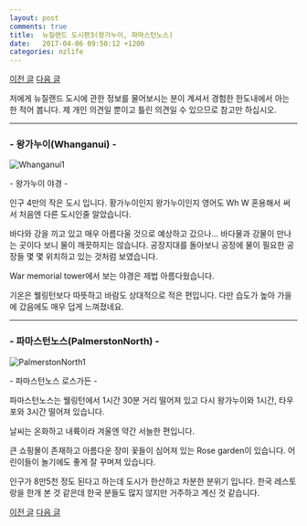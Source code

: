 ```yaml
---
layout: post
comments: true
title:  뉴질랜드 도시편3(왕가누이, 파마스턴노스)
date:   2017-04-06 09:50:12 +1200
categories: nzlife
---
```


<a href="{{ site.github.url }}/nzlife/2017/04/06/HamiltonNTaupo.html" class="page-change">이전 글</a>
<a href="{{ site.github.url }}/nzlife/2017/06/22/PictonNNelson.html" class="page-change">다음 글</a>

저에게 뉴질랜드 도시에 관한 정보를 물어보시는 분이 계셔서 경험한 한도내에서 아는 한 적어 봅니다. 제 개인 의견일 뿐이고 틀린 의견일 수 있으므로 참고만 하십시오.
<hr>
<div class="post-head">
    <h3>- 왕가누이(Whanganui) -</h3>
    <img src="{{ site.url }}/assets/images/Whanganui1.jpg" alt="Whanganui1"/>
    <p class="image-description">- 왕가누이 야경 -</p>
</div>

인구 4만의 작은 도시 입니다. 황가누이인지 왕가누이인지 영어도 Wh W 혼용해서 써서 처음엔 다른 도시인줄 알았습니다.

바다와 강을 끼고 있고 매우 아름다울 것으로 예상하고 갔으나... 바다물과 강물이 만나는 곳이다 보니 물이 깨끗하지는 않습니다. 공장지대를 돌아보니 공정에 물이 필요한 공장들 몇 몇 위치하고 있는 것처럼 보였습니다.

War memorial tower에서 보는 야경은 제법 아름다웠습니다.

기온은 웰링턴보다 따뜻하고 바람도 상대적으로 적은 편입니다. 다만 습도가 높아 가을에 갔음에도 매우 덥게 느껴졌네요.

<hr>
<div class="post-head">
    <h3>- 파마스턴노스(PalmerstonNorth) -</h3>
    <img src="{{ site.url }}/assets/images/PalmerstonNorth1.jpg" alt="PalmerstonNorth1"/>
    <p class="image-description">- 파마스턴노스 로스가든 -</p>
</div>

파마스턴노스는 웰링턴에서 1시간 30분 거리 떨어져 있고 다시 왕가누이와 1시간, 타우포와 3시간 떨어져 있습니다.

날씨는 온화하고 내륙이라 겨울엔 약간 서늘한 편입니다.

큰 쇼핑몰이 존재하고 아름다운 장미 꽃들이 심어져 있는 Rose garden이 있습니다. 어린이들이 놀기에도 좋게 잘 꾸며져 있습니다.

인구가 8만5천 정도 된다고 하는데 도시가 한산하고 차분한 분위기 입니다. 한국 레스토랑을 한개 본 것 같은데 한국 분들도 많지 않지만 거주하고 계신 것 같습니다.

<a href="{{ site.github.url }}/nzlife/2017/04/06/HamiltonNTaupo.html" class="page-change">이전 글</a>
<a href="{{ site.github.url }}/nzlife/2017/06/22/PictonNNelson.html" class="page-change">다음 글</a>